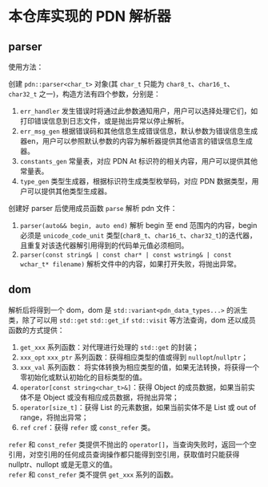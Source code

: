 # 本仓库实现的 PDN 解析器

## parser

使用方法：  

创建 `pdn::parser<char_t>` 对象(其 `char_t` 只能为 `char8_t`、`char16_t`、`char32_t` 之一)，构造方法有四个参数，分别是：  

1. `err_handler` 发生错误时将通过此参数通知用户，用户可以选择处理它们，如打印错误信息到日志文件，或是抛出异常以停止解析。  
2. `err_msg_gen` 根据错误码和其他信息生成错误信息，默认参数为错误信息生成器en，用户可以参照默认参数的内容为解析器提供其他语言的错误信息生成器。  
3. `constants_gen` 常量表，对应 PDN At 标识符的相关内容，用户可以提供其他常量表。  
4. `type_gen` 类型生成器，根据标识符生成类型枚举码，对应 PDN 数据类型，用户可以提供其他类型生成器。  

创建好 parser 后使用成员函数 `parse` 解析 pdn 文件：  

1. `parser(auto&& begin, auto end)` 解析 begin 至 end 范围内的内容，begin 必须是 `unicode_code_unit` 类型(`char8_t`、`char16_t`、`char32_t`)的迭代器，且重复对该迭代器解引用得到的代码单元值必须相同。  
2. `parser(const string& | const char* | const wstring& | const wchar_t* filename)` 解析文件中的内容，如果打开失败，将抛出异常。  

## dom

解析后将得到一个 dom，dom 是 `std::variant<pdn_data_types...>` 的派生类，除了可以用 `std::get` `std::get_if` `std::visit` 等方法查询，dom 还以成员函数的方式提供：  

1. `get_xxx` 系列函数：对代理进行处理的 `std::get` 的封装；  
2. `xxx_opt` `xxx_ptr` 系列函数：获得相应类型的值或得到 `nullopt`/`nullptr`；  
3. `xxx_val` 系列函数： 将实体转换为相应类型的值，如果无法转换，将获得一个零初始化或默认初始化的目标类型的值。  
4. `operator[const string<char_t>&]`：获得 Object 的成员数据，如果当前实体不是 Object 或没有相应成员数据，将抛出异常；  
5. `operator[size_t]`：获得 List 的元素数据，如果当前实体不是 List 或 out of range，将抛出异常；  
6. `ref` `cref`：获得 `refer` 或 `const_refer` 类。  

`refer` 和 `const_refer` 类提供不抛出的 `operator[]`，当查询失败时，返回一个空引用，对空引用的任何成员查询操作都只能得到空引用，获取值时只能获得 nullptr、nullopt 或是无意义的值。  
`refer` 和 `const_refer` 类不提供 `get_xxx` 系列的函数。  
